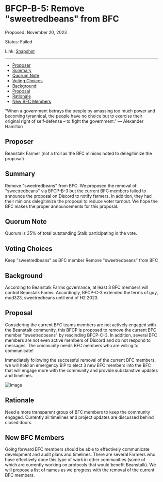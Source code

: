 # BFCP-B-5: Remove "sweetredbeans" from BFC

Proposed: November 20, 2023

Status: Failed

Link: [Snapshot](https://snapshot.org/#/beanstalkfarms.eth/proposal/0xd12fb4dc5e8da43cd06c998630d1b283a2bbf453dc6bb01fd2d2dd00f4275424)

---

- [Proposer](#proposer)
- [Summary](#summary)
- [Quorum Note](#quorum-note)
- [Voting Choices](#voting-choices)
- [Background](#background)
- [Proposal](#proposal)
- [Rationale](#rationale)
- [New BFC Members](#new-bfc-members)

"When a government betrays the people by amassing too much power and becoming tyrannical, the people have no choice but to exercise their original right of self-defense – to fight the government.” — Alexander Hamilton

## Proposer
Beanstalk Farmer (not a troll as the BFC minions noted to delegitimize the proposal)

## Summary
Remove "sweetredbeans" from BFC. We proposed the removal of "sweetredbeans" via BFCP-B-3 but the current BFC members failed to announce the proposal on Discord to notify farmers. In addition, they had their minions delegitimize the proposal to reduce voter turnout. We hope the BFC makes the proper announcements for this proposal.

## Quorum Note
Quorum is 35% of total outstanding Stalk participating in the vote.

## Voting Choices
Keep "sweetredbeans" as BFC member
Remove "sweetredbeans" from BFC

## Background
According to Beanstalk Farms governance, at least 3 BFC members will control Beanstalk Farms. Accordingly, BFCP-C-3 extended the terms of guy, mod323, sweetredbeans until end of H2 2023.

## Proposal
Considering the current BFC teams members are not actively engaged with the Beanstalk community, this BFCP is proposed to remove the current BFC member "sweetredbeans" by rescinding BFCP-C-3. In addition, several BFC members are not even active members of Discord and do not respond to messages. The community needs BFC members who are willing to communicate! 

Immediately following the successful removal of the current BFC members, we will hold an emergency BIP to elect 3 new BFC members into the BFC that will engage more with the community and provide substanstive updates and timelines.

![image](ipfs://bafybeieyvifyd3bbizecuu4iuff7kro7ockxyoki4mp6okeufdhcy4tkia)
  
## Rationale
Need a more transparent group of BFC members to keep the community engaged. Currently all timelines and project updates are discussed behind closed doors.

## New BFC Members
Going forward BFC members should be able to effectively communicate development and audit plans and timelines. There are several Farmers who have effectively done this type of work in other communities (some of which are currently working on protocols that would benefit Beanstalk). We will propose a list of names as we progress with the removal of the current BFC members.
